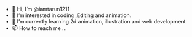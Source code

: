 - 👋 Hi, I’m @iamtarun1211
- 👀 I’m interested in coding ,Editing and animation.
- 🌱 I’m currently learning 2d animation, illustration and web development
- 📫 How to reach me ...

<!---
iamtarun1211/iamtarun1211 is a ✨ special ✨ repository because its `README.md` (this file) appears on your GitHub profile.
You can click the Preview link to take a look at your changes.
--->
